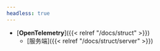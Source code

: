 ```yaml
---
headless: true
---
```


- [**OpenTelemetry**]({{< relref "/docs/struct" >}})
  - [服务端]({{< relref "/docs/struct/server" >}})

